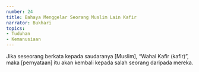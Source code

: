 ```yaml
---
number: 24
title: Bahaya Menggelar Seorang Muslim Lain Kafir
narrator: Bukhari
topics:
- Tuduhan
- Kemanusiaan
---
```


Jika seseorang berkata kepada saudaranya [Muslim], “Wahai Kafir (kafir)”, maka [pernyataan] itu akan kembali kepada salah seorang daripada mereka.
